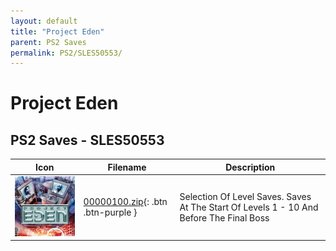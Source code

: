 ```yaml
---
layout: default
title: "Project Eden"
parent: PS2 Saves
permalink: PS2/SLES50553/
---
```

# Project Eden

## PS2 Saves - SLES50553

| Icon | Filename | Description |
|------|----------|-------------|
| ![Project Eden](icon0.png) | [00000100.zip](00000100.zip){: .btn .btn-purple } | Selection Of Level Saves. Saves At The Start Of Levels 1 - 10 And Before The Final Boss |
